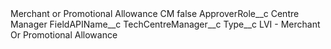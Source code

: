<?xml version="1.0" encoding="UTF-8"?>
<CustomMetadata xmlns="http://soap.sforce.com/2006/04/metadata" xmlns:xsi="http://www.w3.org/2001/XMLSchema-instance" xmlns:xsd="http://www.w3.org/2001/XMLSchema">
    <label>Merchant or Promotional Allowance CM</label>
    <protected>false</protected>
    <values>
        <field>ApproverRole__c</field>
        <value xsi:type="xsd:string">Centre Manager</value>
    </values>
    <values>
        <field>FieldAPIName__c</field>
        <value xsi:type="xsd:string">TechCentreManager__c</value>
    </values>
    <values>
        <field>Type__c</field>
        <value xsi:type="xsd:string">LVI - Merchant Or Promotional Allowance</value>
    </values>
</CustomMetadata>
